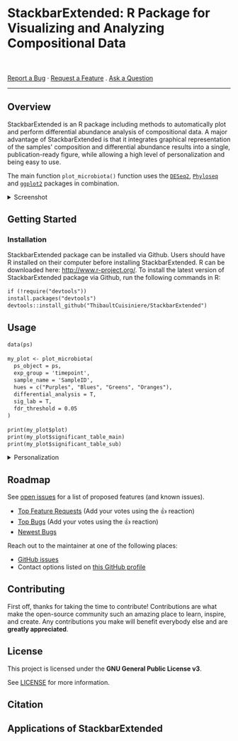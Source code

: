 # StackbarExtended: R Package for Visualizing and Analyzing Compositional Data


<br /> <br />
<a href="https://github.com/ThibaultCuisiniere/stackbarextended/issues/new?assignees=&labels=bug&template=01_BUG_REPORT.md&title=bug%3A+">Report
a Bug</a> ·
<a href="https://github.com/ThibaultCuisiniere/stackbarextended/issues/new?assignees=&labels=enhancement&template=02_FEATURE_REQUEST.md&title=feat%3A+">Request
a Feature</a> .
<a href="https://github.com/ThibaultCuisiniere/stackbarextended/issues/new?assignees=&labels=question&template=04_SUPPORT_QUESTION.md&title=support%3A+">Ask
a Question</a>

------------------------------------------------------------------------

## Overview

 StackbarExtended is an R package including methods to automatically plot and perform differential abundance analysis of compositional data.
A major advantage of StackbarExtended is that it integrates graphical representation of the samples' composition and differential abundance results into a single, publication-ready figure, while allowing a high level of personalization and being easy to use.

The main function `plot_microbiota()` function uses the [`DESeq2`](https://github.com/thelovelab/DESeq2), [`Phyloseq`](https://github.com/joey711/phyloseq) and [`ggplot2`](https://github.com/tidyverse/ggplot2) packages in combination. 

<details>

<summary>Screenshot</summary>

<br>


|                               Graphical representation output                                |
|:----------------------------------:|
| <img src="docs/images/Example_graph.png" title="Graphical output" width="100%"/> | 



</details>

## Getting Started


### Installation

StackbarExtended package can be installed via Github. Users should have R installed on their computer before installing StackbarExtended. R can be downloaded here: http://www.r-project.org/. To install the latest version of StackbarExtended package via Github, run the following commands in R:

```
if (!require("devtools"))
install.packages("devtools")
devtools::install_github("ThibaultCuisiniere/StackbarExtended")

```

## Usage

```
data(ps)

my_plot <- plot_microbiota(
  ps_object = ps,
  exp_group = 'timepoint',
  sample_name = 'SampleID',
  hues = c("Purples", "Blues", "Greens", "Oranges"),
  differential_analysis = T,
  sig_lab = T,
  fdr_threshold = 0.05
)

print(my_plot$plot)
print(my_plot$significant_table_main)
print(my_plot$significant_table_sub)

```

<details>

<summary>Personalization</summary>

<br>

The plot_microbiota function demonstrates a high level of personalization through its extensive array of parameters, enabling users to finely tune the resulting plot to their specific needs and preferences. See [`plot_microbiota`](https://github.com/ThibaultCuisiniere/StackbarExtended/blob/master/man/plot_microbiota.Rd) or enter the command ``` ?plot_microbiota``` in R. Key elements are:

1. **Subsetting**: the function  allows subsetting of groups through  ```subset_group``` parameter, offering the possibility to analyse specific subsets of the data.

2. **Taxonomic levels**: users can specify taxonomic levels for clustering ```main_level``` and plotting ```sub_level```.

3. **Threshold and clustering**: the ```threshold``` parameter enables the regrouping of taxa with lower relative abundance, while ```n_phy``` determines the number of primary levels to plot.

4. **Color customization**: The ```hues``` and ```color_bias``` parameters allow users to define color schemes and gradients.

5. **Graph layout**: parameters  ```n_row``` and ```n_col``` control the layout of the graph, and ```text_size```, ```legend_size```, and ```x_axis_size``` adjust the size of the text elements.

6. **Differential abundance analysis**: the ```differential_analysis```, ```mult_comp```, and ```selected_comparisons``` parameters enable the integration of differential abundance analysis using [`DESeq2`](https://github.com/thelovelab/DESeq2), with additional control over statistical testing and comparisons.

7. **DESeq2 specifics**: users can customize the differential analysis further with DESeq2-specific parameters such as ```test```, ```fdr_threshold```, ```sig_lab```, ```fitType```, ```sfType```, ```betaPrior```, ```reduced```, ```quiet```, ```minReplicatesForReplace```, ```modelMatrixType```, ```useT```, ```minmu```, and ```parallel```. These parameters provide detailed control over the statistical methods and criteria used in the analysis. See [`DESeq2`](https://github.com/thelovelab/DESeq2).


</details>


## Roadmap

See [open
issues](https://github.com/ThibaultCuisiniere/stackbarextended/issues)
for a list of proposed features (and known issues).

-   [Top Feature
    Requests](https://github.com/ThibaultCuisiniere/stackbarextended/issues?q=label%3Aenhancement+is%3Aopen+sort%3Areactions-%2B1-desc)
    (Add your votes using the 👍 reaction)
-   [Top
    Bugs](https://github.com/ThibaultCuisiniere/stackbarextended/issues?q=is%3Aissue+is%3Aopen+label%3Abug+sort%3Areactions-%2B1-desc)
    (Add your votes using the 👍 reaction)
-   [Newest
    Bugs](https://github.com/ThibaultCuisiniere/stackbarextended/issues?q=is%3Aopen+is%3Aissue+label%3Abug)



Reach out to the maintainer at one of the following places:

-   [GitHub
    issues](https://github.com/ThibaultCuisiniere/stackbarextended/issues/new?assignees=&labels=question&template=04_SUPPORT_QUESTION.md&title=support%3A+)
-   Contact options listed on [this GitHub
    profile](https://github.com/ThibaultCuisiniere)

## Contributing

First off, thanks for taking the time to contribute! Contributions are
what make the open-source community such an amazing place to learn,
inspire, and create. Any contributions you make will benefit everybody
else and are **greatly appreciated**.


## License

This project is licensed under the **GNU General Public License v3**.

See [LICENSE](https://github.com/ThibaultCuisiniere/StackbarExtended/blob/master/LICENSE.txt) for more information.


## Citation


## Applications of StackbarExtended

